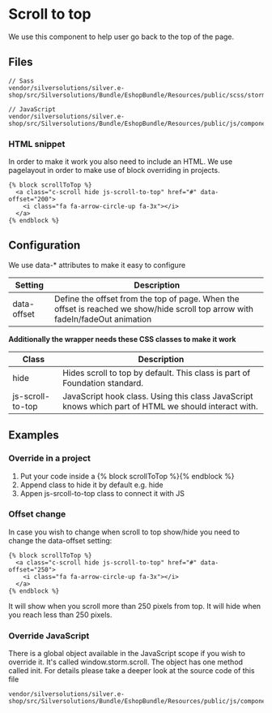 # Scroll to top

We use this component to help user go back to the top of the page. 

## Files

``` 
// Sass
vendor/silversolutions/silver.e-shop/src/Silversolutions/Bundle/EshopBundle/Resources/public/scss/storm/_components.scroll.scss
 
// JavaScript
vendor/silversolutions/silver.e-shop/src/Silversolutions/Bundle/EshopBundle/Resources/public/js/components/scroll.js
```

### HTML snippet

In order to make it work you also need to include an HTML. We use pagelayout in order to make use of block overriding in projects. 

``` 
{% block scrollToTop %}
  <a class="c-scroll hide js-scroll-to-top" href="#" data-offset="200">
    <i class="fa fa-arrow-circle-up fa-3x"></i>
  </a>
{% endblock %}
```

## Configuration

We use data-\* attributes to make it easy to configure

| Setting     | Description                                                                                                                    |
| ----------- | ------------------------------------------------------------------------------------------------------------------------------ |
| data-offset | Define the offset from the top of page. When the offset is reached we show/hide scroll top arrow with fadeIn/fadeOut animation |

**Additionally the wrapper needs these CSS classes to make it work**

| Class            | Description                                                                                          |
| ---------------- | ---------------------------------------------------------------------------------------------------- |
| hide             | Hides scroll to top by default. This class is part of Foundation standard.                           |
| js-scroll-to-top | JavaScript hook class. Using this class JavaScript knows which part of HTML we should interact with. |

## Examples

### Override in a project

1.  Put your code inside a {% block scrollToTop %}{% endblock %}
2.  Append class to hide it by default e.g. hide
3.  Appen js-srcoll-to-top class to connect it with JS

### Offset change

In case you wish to change when scroll to top show/hide you need to change the data-offset setting:

``` 
{% block scrollToTop %}
  <a class="c-scroll hide js-scroll-to-top" href="#" data-offset="250">
    <i class="fa fa-arrow-circle-up fa-3x"></i>
  </a>
{% endblock %}
```

It will show when you scroll more than 250 pixels from top. It will hide when you reach less than 250 pixels.

### Override JavaScript

There is a global object available in the JavaScript scope if you wish to override it. It's called window.storm.scroll. The object has one method called init. For details please take a deeper look at the source code of this file

``` 
vendor/silversolutions/silver.e-shop/src/Silversolutions/Bundle/EshopBundle/Resources/public/js/components/scroll.js
```
